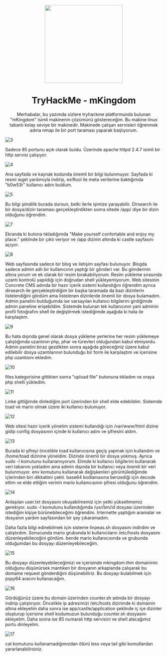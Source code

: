 <p align="center"><img width="250px" src="https://tryhackme-images.s3.amazonaws.com/room-icons/5198d5eb4284a2eeffe5eea07094d45d.png"></p>
<h1 align="center">TryHackMe - mKingdom</h1>

<p align="center">Merhabalar, bu yazımda sizlere tryhackme platformunda bulunan "mKingdom" isimli makinenin çözümünü göstereceğim. Bu makine linux tabanlı kolay seviye bir makinedir. Makinede çalışan servisleri öğrenmek adına nmap ile bir port taraması yaparak başlıyorum.</p>

![3](https://github.com/Johnql7/writeups/assets/165813191/b9804085-6274-4693-a244-61be18917704)

Sadece 85 portunu açık olarak buldu. Üzerinde apache httpd 2.4.7 isimli bir http servisi çalışıyor.

![4](https://github.com/Johnql7/writeups/assets/165813191/f4be7080-325a-49d7-a862-e9dcd3dd734d)

Ana sayfada ve kaynak kodunda önemli bir bilgi bulunmuyor. Sayfada ki resmi wget yardımıyla indirip, exiftool ile meta verilerine baktığımda "b0w53r" kullanıcı adını buldum.

![5](https://github.com/Johnql7/writeups/assets/165813191/4dfca3f0-855d-49b0-8f4c-08ea183e9836)

Bu bilgi şimdilik burada dursun, belki ilerle işimize yarayabilir. Dirsearch ile bir dosya/dizin taraması gerçekleştirdikten sonra sitede /app/ diye bir dizin olduğunu öğrendim.

![7](https://github.com/Johnql7/writeups/assets/165813191/60adfdad-5d3f-43d0-992b-1fbc6501d5e1)

Ekranda ki butona tıkladığımda "Make yourself confortable and enjoy my place." şeklinde bir çıktı veriyor ve /app dizinin altında ki castle sayfasını açıyor.

![8](https://github.com/Johnql7/writeups/assets/165813191/0017a750-b33d-484d-9d55-86c83a5f3d55)

Web sayfasında sadece bir blog ve iletişim sayfası bulunuyor. Blogda sadece admin adlı bir kullanıcının yaptığı bir gönderi var. Bu gönderinin altına yorum ve ek olarak bir resim bırakabiliyorum. Resim yükleme sırasında uzantı kontrolü yapıldığı için doğrudan shell yükleyemiyorum. Web sitesinin Concrete CMS adında bir hazır içerik sistemi kullandığını öğrendim ayrıca dirsearch ile gerçekleştirdiğim bir başka taramada da bazı dizinlerin listelendiğini gördüm ama listelenen dizinlerde önemli bir dosya bulamadım. Admin panelini bulduğumda ise varsayılan kullanıcı bilgilerini girdiğimde admin paneline erişebildim. Sistemde bulunan tek kullanıcının yani adminin profil fotoğrafını shell ile değiştirmek istediğimde aşağıda ki hata ile karşılaştım.

![9](https://github.com/Johnql7/writeups/assets/165813191/b4661207-95a1-4c7a-a963-82d6504b9826)

Bu hata dışında genel olarak dosya yükleme yerlerine her resim yüklemeye çalıştığımda uzantının php, phar ve türevleri olduğundan kabul etmiyordu. Admin panelini biraz gezdikten sonra aşağıda göreceğiniz üzere kabul edilebilir dosya uzantılarının bulunduğu bir form ile karşılaştım ve içerisine php uzantısını ekledim.

![10](https://github.com/Johnql7/writeups/assets/165813191/b3aa3f4b-4aab-4822-ad1c-6e46e3fdb726)

files kategorisine gittikten sonra "upload file" butonuna tıkladım ve oraya php shelli yükledim.

![11](https://github.com/Johnql7/writeups/assets/165813191/4e2c3ebc-7c53-44f0-9cc5-3b9b6ca8dcf2)

Linke gittiğimde dinlediğim port üzerinden bir shell elde edebildim. Sistemde toad ve mario olmak üzere iki kullanıcı bulunuyor.

![12](https://github.com/Johnql7/writeups/assets/165813191/01a7e618-7220-4c9f-826b-564c739336a5)

Web sitesi hazır içerik yönetim sistemi kullandığı için /var/www/html dizine gidip config dosyasının içinde ki kullanıcı adını ve şifresini aldım.

![13](https://github.com/Johnql7/writeups/assets/165813191/722096ae-47cc-46a5-a660-816cc9369fb6)

Burada ki şifreyi öncelikle toad kullanıcısına geçiş yapmak için kullandım ve /home/toad dizinine yöneldim. Dizinde önemli bir dosya yokmuş. Ayrıca sudo -l komutunu kullanamıyorum. Elimde ki kullanıcı bilgilerini kullanarak veri tabanını yokladım ama admin dışında bir kullanıcı veya önemli bir veri bulunmuyor. env komutunu kullanarak değişkenleri görüntülediğimde içlerinden biri dikkatimi çekti. base64 kodlamasına benzediği için decode ettim ve elde ettiğim verinin mario kullanıcısının şifresi olduğunu öğrendim.

![14](https://github.com/Johnql7/writeups/assets/165813191/b6d91be2-1739-45f5-b3c1-e7bafae37e77)

Anlaşılan user.txt dosyasını okuyabilmemiz için yetki yükseltmemiz gerekiyor. sudo -l komutunu kullandığımda /usr/bin/id dosyası üzerinden istediğim kişiye bürünebileceğimi öğrendim. İnternette yaptığım aramalar ve dosyanın yardım sayfasından bir şey çıkaramadım. 

Daha fazla bilgi edinebilmek için sisteme linpeas.sh dosyasını indirdim ve çalıştırdım. Sonucunda mario grubunda ki kullanıcıların /etc/hosts dosyasını düzenleyebileceğini gördüm. bende mario kullanıcısında ve grubunda olduğumdan bu dosyayı düzenleyebileceğim.

![15](https://github.com/Johnql7/writeups/assets/165813191/159bdf96-da7a-4484-8e7d-c610813dc059)

Bu dosyayı düzenleyebileceğimizi ve içerisinde mkingdom.thm domaininin olduğunu düşünürsek mantıken bir dosyanın arkaplanda çalışarak bu domaine request gönderdiğini düşünebiliriz. Bu dosyayı bulabilmek için pspy64 aracını kullanacağım.

![16](https://github.com/Johnql7/writeups/assets/165813191/badc83a9-5a64-40d5-9db6-498dd3cb09c8)

Gördüğünüz üzere bu domain üzerinden counter.sh adında bir dosyayı indirip çalıştırıyor. Öncelikle ip adresimizi /etc/hosts dizininde ki domainin altına ekleyelim daha sonra ise app/castle/application şeklinde iç içe dizinler oluşturup içerisine shell kodumuzun bulunduğu counter.sh dosyasını ekleyelim. Daha sonra ise 85 numaralı http servisini ve shell alacağımız portu dinleyelim.

![17](https://github.com/Johnql7/writeups/assets/165813191/0f0b6498-bf8d-4a36-b685-c106f53ae2fc)

cat komutunu kullanamadığımızdan ötürü less veya tail gibi komutlardan yararlanabilirsiniz.
